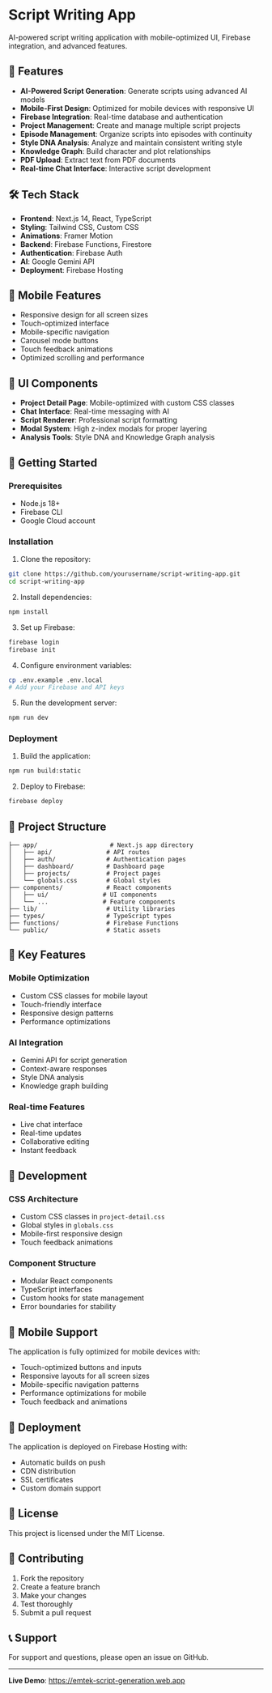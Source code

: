 # Script Writing App

AI-powered script writing application with mobile-optimized UI, Firebase integration, and advanced features.

## 🚀 Features

- **AI-Powered Script Generation**: Generate scripts using advanced AI models
- **Mobile-First Design**: Optimized for mobile devices with responsive UI
- **Firebase Integration**: Real-time database and authentication
- **Project Management**: Create and manage multiple script projects
- **Episode Management**: Organize scripts into episodes with continuity
- **Style DNA Analysis**: Analyze and maintain consistent writing style
- **Knowledge Graph**: Build character and plot relationships
- **PDF Upload**: Extract text from PDF documents
- **Real-time Chat Interface**: Interactive script development

## 🛠️ Tech Stack

- **Frontend**: Next.js 14, React, TypeScript
- **Styling**: Tailwind CSS, Custom CSS
- **Animations**: Framer Motion
- **Backend**: Firebase Functions, Firestore
- **Authentication**: Firebase Auth
- **AI**: Google Gemini API
- **Deployment**: Firebase Hosting

## 📱 Mobile Features

- Responsive design for all screen sizes
- Touch-optimized interface
- Mobile-specific navigation
- Carousel mode buttons
- Touch feedback animations
- Optimized scrolling and performance

## 🎨 UI Components

- **Project Detail Page**: Mobile-optimized with custom CSS classes
- **Chat Interface**: Real-time messaging with AI
- **Script Renderer**: Professional script formatting
- **Modal System**: High z-index modals for proper layering
- **Analysis Tools**: Style DNA and Knowledge Graph analysis

## 🚀 Getting Started

### Prerequisites

- Node.js 18+
- Firebase CLI
- Google Cloud account

### Installation

1. Clone the repository:
```bash
git clone https://github.com/yourusername/script-writing-app.git
cd script-writing-app
```

2. Install dependencies:
```bash
npm install
```

3. Set up Firebase:
```bash
firebase login
firebase init
```

4. Configure environment variables:
```bash
cp .env.example .env.local
# Add your Firebase and API keys
```

5. Run the development server:
```bash
npm run dev
```

### Deployment

1. Build the application:
```bash
npm run build:static
```

2. Deploy to Firebase:
```bash
firebase deploy
```

## 📁 Project Structure

```
├── app/                    # Next.js app directory
│   ├── api/               # API routes
│   ├── auth/              # Authentication pages
│   ├── dashboard/         # Dashboard page
│   ├── projects/          # Project pages
│   └── globals.css        # Global styles
├── components/            # React components
│   ├── ui/               # UI components
│   └── ...               # Feature components
├── lib/                   # Utility libraries
├── types/                 # TypeScript types
├── functions/             # Firebase Functions
└── public/                # Static assets
```

## 🎯 Key Features

### Mobile Optimization
- Custom CSS classes for mobile layout
- Touch-friendly interface
- Responsive design patterns
- Performance optimizations

### AI Integration
- Gemini API for script generation
- Context-aware responses
- Style DNA analysis
- Knowledge graph building

### Real-time Features
- Live chat interface
- Real-time updates
- Collaborative editing
- Instant feedback

## 🔧 Development

### CSS Architecture
- Custom CSS classes in `project-detail.css`
- Global styles in `globals.css`
- Mobile-first responsive design
- Touch feedback animations

### Component Structure
- Modular React components
- TypeScript interfaces
- Custom hooks for state management
- Error boundaries for stability

## 📱 Mobile Support

The application is fully optimized for mobile devices with:
- Touch-optimized buttons and inputs
- Responsive layouts for all screen sizes
- Mobile-specific navigation patterns
- Performance optimizations for mobile
- Touch feedback and animations

## 🚀 Deployment

The application is deployed on Firebase Hosting with:
- Automatic builds on push
- CDN distribution
- SSL certificates
- Custom domain support

## 📄 License

This project is licensed under the MIT License.

## 🤝 Contributing

1. Fork the repository
2. Create a feature branch
3. Make your changes
4. Test thoroughly
5. Submit a pull request

## 📞 Support

For support and questions, please open an issue on GitHub.

---

**Live Demo**: https://emtek-script-generation.web.app
